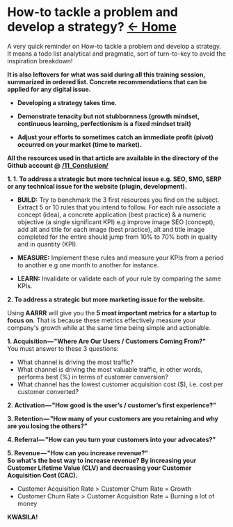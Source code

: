 <a id="top"></a>
# How-to tackle a problem and develop a strategy? <a href="../README.md">&#8592; Home</a>
A very quick reminder on How-to tackle a problem and develop a strategy. It means a todo list analytical and pragmatic, sort of turn-to-key to avoid the inspiration breakdown!

**It is also leftovers for what was said during all this training session, summarized in ordered list. Concrete recommendations that can be applied for any digital issue.**

- **Developing a strategy takes time.**

- **Demonstrate tenacity but not stubbornness (growth mindset, continuous learning, perfectionism is a fixed mindset trait)**


- **Adjust your efforts to sometimes catch an immediate profit (pivot) occurred on your market (time to market).**


**All the resources used in that article are available in the directory of the Github account @ [/11_Conclusion/](/11_Conclusion/)**


**1. 1. To address a strategic but more technical issue e.g. SEO, SMO, SERP or any technical issue for the website (plugin, development).**<br>

- **BUILD:** Try to benchmark the 3 first resources you find on the subject. Extract 5 or 10 rules that you intend to follow. For each rule associate a concept (idea), a concrete application (best practice) & a numeric objective (a single significant KPI) e.g improve image SEO (concept), add alt and title for each image (best practice), alt and title image completed for the entire should jump from 10% to 70% both in quality and in quantity (KPI).

- **MEASURE:** Implement these rules and measure your KPIs from a period to another e.g one month to another for instance.

- **LEARN:** Invalidate or validate each of your rule by comparing the same KPIs.

**2. To address a strategic but more marketing issue for the website.**<br>

Using **AARRR** will give you the **5 most important metrics for a startup to focus on**. That is because these metrics effectively measure your company's growth while at the same time being simple and actionable.

**1. Acquisition — "Where Are Our Users / Customers Coming From?"**<br>
You must answer to these 3 questions:

- What channel is driving the most traffic?
- What channel is driving the most valuable traffic, in other words, performs best (%) in terms of customer conversion?
- What channel has the lowest customer acquisition cost ($), i.e. cost per customer converted?

**2. Activation — "How good is the user’s / customer’s first experience?"**<br>

**3. Retention — "How many of your customers are you retaining and why are you losing the others?"**<br>

**4. Referral — "How can you turn your customers into your advocates?"**<br>

**5. Revenue — "How can you increase revenue?"**<br>
**So what's the best way to increase revenue? By increasing your Customer Lifetime Value (CLV) and decreasing your Customer Acquisition Cost (CAC).**

- Customer Acquisition Rate > Customer Churn Rate = Growth
- Customer Churn Rate > Customer Acquisition Rate = Burning a lot of money

**KWASILA!**




